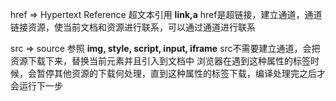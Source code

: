 href => Hypertext Reference 超文本引用 **link,a**
href是超链接，建立通道，通道链接资源，使当前文档和资源进行联系，可以通过通道进行联系

src => source 参照 **img, style, script, input, iframe**
src不需要建立通道，会把资源下载下来，替换当前元素并且引入到文档中
浏览器在遇到这种属性的标签时候，会暂停其他资源的下载何处理，直到这种属性的标签下载，编译处理完之后才会运行下一步